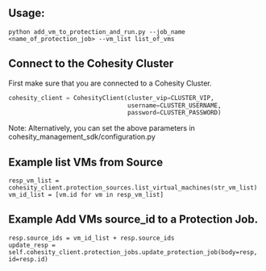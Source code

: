 
## Usage: 
```
python add_vm_to_protection_and_run.py --job_name <name_of_protection_job> --vm_list list_of_vms
```

## Connect to the Cohesity Cluster
First make sure that you are connected to a Cohesity Cluster.
```python
cohesity_client = CohesityClient(cluster_vip=CLUSTER_VIP,
                                 username=CLUSTER_USERNAME, 
                                 password=CLUSTER_PASSWORD)
```
Note: Alternatively, you can set the above parameters in cohesity_management_sdk/configuration.py

## Example list VMs from Source
```
resp_vm_list = cohesity_client.protection_sources.list_virtual_machines(str_vm_list)
vm_id_list = [vm.id for vm in resp_vm_list]
```

## Example Add VMs source_id to a Protection Job.
```
resp.source_ids = vm_id_list + resp.source_ids
update_resp = self.cohesity_client.protection_jobs.update_protection_job(body=resp, id=resp.id)
```

